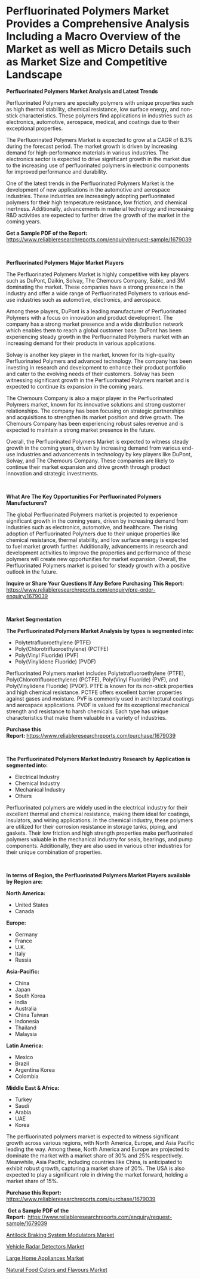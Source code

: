 <p><h1>Perfluorinated Polymers Market Provides a Comprehensive Analysis Including a Macro Overview of the Market as well as Micro Details such as Market Size and Competitive Landscape</h1></p><p><strong>Perfluorinated Polymers Market Analysis and Latest Trends</strong></p>
<p><p>Perfluorinated Polymers are specialty polymers with unique properties such as high thermal stability, chemical resistance, low surface energy, and non-stick characteristics. These polymers find applications in industries such as electronics, automotive, aerospace, medical, and coatings due to their exceptional properties.</p><p>The Perfluorinated Polymers Market is expected to grow at a CAGR of 8.3% during the forecast period. The market growth is driven by increasing demand for high-performance materials in various industries. The electronics sector is expected to drive significant growth in the market due to the increasing use of perfluorinated polymers in electronic components for improved performance and durability.</p><p>One of the latest trends in the Perfluorinated Polymers Market is the development of new applications in the automotive and aerospace industries. These industries are increasingly adopting perfluorinated polymers for their high temperature resistance, low friction, and chemical inertness. Additionally, advancements in material technology and increasing R&D activities are expected to further drive the growth of the market in the coming years.</p></p>
<p><strong>Get a Sample PDF of the Report:&nbsp;</strong> <a href="https://www.reliableresearchreports.com/enquiry/request-sample/1679039">https://www.reliableresearchreports.com/enquiry/request-sample/1679039</a></p>
<p>&nbsp;</p>
<p><strong>Perfluorinated Polymers Major Market Players</strong></p>
<p><p>The Perfluorinated Polymers Market is highly competitive with key players such as DuPont, Daikin, Solvay, The Chemours Company, Sabic, and 3M dominating the market. These companies have a strong presence in the industry and offer a wide range of Perfluorinated Polymers to various end-use industries such as automotive, electronics, and aerospace.</p><p>Among these players, DuPont is a leading manufacturer of Perfluorinated Polymers with a focus on innovation and product development. The company has a strong market presence and a wide distribution network which enables them to reach a global customer base. DuPont has been experiencing steady growth in the Perfluorinated Polymers market with an increasing demand for their products in various applications.</p><p>Solvay is another key player in the market, known for its high-quality Perfluorinated Polymers and advanced technology. The company has been investing in research and development to enhance their product portfolio and cater to the evolving needs of their customers. Solvay has been witnessing significant growth in the Perfluorinated Polymers market and is expected to continue its expansion in the coming years.</p><p>The Chemours Company is also a major player in the Perfluorinated Polymers market, known for its innovative solutions and strong customer relationships. The company has been focusing on strategic partnerships and acquisitions to strengthen its market position and drive growth. The Chemours Company has been experiencing robust sales revenue and is expected to maintain a strong market presence in the future.</p><p>Overall, the Perfluorinated Polymers Market is expected to witness steady growth in the coming years, driven by increasing demand from various end-use industries and advancements in technology by key players like DuPont, Solvay, and The Chemours Company. These companies are likely to continue their market expansion and drive growth through product innovation and strategic investments.</p></p>
<p>&nbsp;</p>
<p><strong>What Are The Key Opportunities For Perfluorinated Polymers Manufacturers?</strong></p>
<p><p>The global Perfluorinated Polymers market is projected to experience significant growth in the coming years, driven by increasing demand from industries such as electronics, automotive, and healthcare. The rising adoption of Perfluorinated Polymers due to their unique properties like chemical resistance, thermal stability, and low surface energy is expected to fuel market growth further. Additionally, advancements in research and development activities to improve the properties and performance of these polymers will create new opportunities for market expansion. Overall, the Perfluorinated Polymers market is poised for steady growth with a positive outlook in the future.</p></p>
<p><strong>Inquire or Share Your Questions If Any Before Purchasing This Report:</strong> <a href="https://www.reliableresearchreports.com/enquiry/pre-order-enquiry/1679039">https://www.reliableresearchreports.com/enquiry/pre-order-enquiry/1679039</a></p>
<p>&nbsp;</p>
<p><strong>Market Segmentation</strong></p>
<p><strong>The Perfluorinated Polymers Market Analysis by types is segmented into:</strong></p>
<p><ul><li>Polytetrafluoroethylene (PTFE)</li><li>Poly(Chlorotrifluoroethylene) (PCTFE)</li><li>Poly(Vinyl Fluoride) (PVF)</li><li>Poly(Vinylidene Fluoride) (PVDF)</li></ul></p>
<p><p>Perfluorinated Polymers market includes Polytetrafluoroethylene (PTFE), Poly(Chlorotrifluoroethylene) (PCTFE), Poly(Vinyl Fluoride) (PVF), and Poly(Vinylidene Fluoride) (PVDF). PTFE is known for its non-stick properties and high chemical resistance. PCTFE offers excellent barrier properties against gases and moisture. PVF is commonly used in architectural coatings and aerospace applications. PVDF is valued for its exceptional mechanical strength and resistance to harsh chemicals. Each type has unique characteristics that make them valuable in a variety of industries.</p></p>
<p><strong>Purchase this Report:&nbsp;</strong><a href="https://www.reliableresearchreports.com/purchase/1679039">https://www.reliableresearchreports.com/purchase/1679039</a></p>
<p>&nbsp;</p>
<p><strong>The Perfluorinated Polymers Market Industry Research by Application is segmented into:</strong></p>
<p><ul><li>Electrical Industry</li><li>Chemical Industry</li><li>Mechanical Industry</li><li>Others</li></ul></p>
<p><p>Perfluorinated polymers are widely used in the electrical industry for their excellent thermal and chemical resistance, making them ideal for coatings, insulators, and wiring applications. In the chemical industry, these polymers are utilized for their corrosion resistance in storage tanks, piping, and gaskets. Their low friction and high strength properties make perfluorinated polymers valuable in the mechanical industry for seals, bearings, and pump components. Additionally, they are also used in various other industries for their unique combination of properties.</p></p>
<p>&nbsp;</p>
<p><strong>In terms of Region, the Perfluorinated Polymers Market Players available by Region are:</strong></p>
<p>
    <p> <strong> North America: </strong>
        <ul>
            <li>United States</li>
            <li>Canada</li>
        </ul>
        </p> 
    <p> <strong> Europe: </strong>
        <ul>
            <li>Germany</li>
            <li>France</li>
            <li>U.K.</li>
            <li>Italy</li>
            <li>Russia</li>
        </ul>
        </p> 
    <p> <strong> Asia-Pacific: </strong>
        <ul>
            <li>China</li>
            <li>Japan</li>
            <li>South Korea</li>
            <li>India</li>
            <li>Australia</li>
            <li>China Taiwan</li>
            <li>Indonesia</li>
            <li>Thailand</li>
            <li>Malaysia</li>
        </ul>
        </p> 
    <p> <strong> Latin America: </strong>
        <ul>
            <li>Mexico</li>
            <li>Brazil</li>
            <li>Argentina Korea</li>
            <li>Colombia</li>
        </ul>
        </p> 
    <p> <strong> Middle East & Africa: </strong>
        <ul>
            <li>Turkey</li>
            <li>Saudi</li>
            <li>Arabia</li>
            <li>UAE</li>
            <li>Korea</li>
        </ul>
    </p>
    </p>
<p><p>The perfluorinated polymers market is expected to witness significant growth across various regions, with North America, Europe, and Asia Pacific leading the way. Among these, North America and Europe are projected to dominate the market with a market share of 30% and 25% respectively. Meanwhile, Asia Pacific, including countries like China, is anticipated to exhibit robust growth, capturing a market share of 20%. The USA is also expected to play a significant role in driving the market forward, holding a market share of 15%.</p></p>
<p><strong>Purchase this Report: </strong><a href="https://www.reliableresearchreports.com/purchase/1679039">https://www.reliableresearchreports.com/purchase/1679039</a></p>
<p>&nbsp;<strong>Get a Sample PDF of the Report:&nbsp;&nbsp;</strong><a href="https://www.reliableresearchreports.com/enquiry/request-sample/1679039">https://www.reliableresearchreports.com/enquiry/request-sample/1679039</a></p>
<p><strong></strong></p>
<p><p><a href="https://view.publitas.com/reportprime-1/antilock-braking-system-modulators-market-research-report-forecasted-for-period-from-2023-2030-by-market-type-market-application-and-region/">Antilock Braking System Modulators Market</a></p><p><a href="https://view.publitas.com/reportprime-1/vehicle-radar-detectors-market-centers-on-aspects-such-as-market-growth-market-share-market-opportunity-and-projected-forecasts-spanning-from-2023-to-2030/">Vehicle Radar Detectors Market</a></p><p><a href="https://view.publitas.com/reportprime-1/global-large-home-appliances-market-by-types-applications-and-major-players-with-regional-growth-rate-analysis-and-development-situation-from-2023-to-2030/">Large Home Appliances Market</a></p><p><a href="https://simplistic-meeting-7ee.notion.site/Natural-Food-Colors-and-Flavours-Market-Size-Evaluating-its-Market-Trends-Growth-and-Projections--351015ccc33a4d99b013b8aae86b2913">Natural Food Colors and Flavours Market</a></p></p>